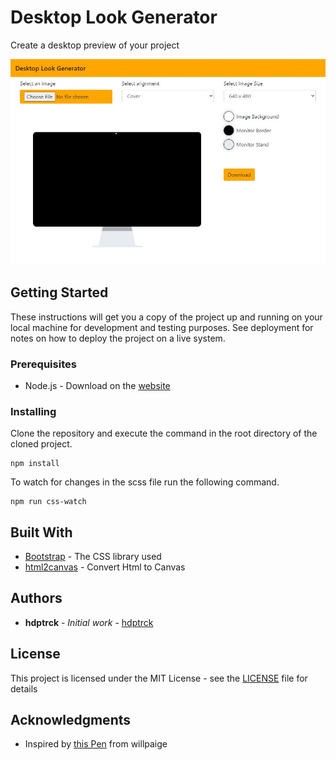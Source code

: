 # Desktop Look Generator
Create a desktop preview of your project

![Desktop preview](preview/screenshot.jpg)

## Getting Started

These instructions will get you a copy of the project up and running on your local machine for development and testing purposes. See deployment for notes on how to deploy the project on a live system.

### Prerequisites

* Node.js - Download on the [website](https://nodejs.org/en/download/)

### Installing

Clone the repository and execute the command in the root directory of the cloned project.

```
npm install
```

To watch for changes in the scss file run the following command.

```
npm run css-watch
```

## Built With

* [Bootstrap](https://getbootstrap.com/) - The CSS library used
* [html2canvas](https://html2canvas.hertzen.com/) - Convert Html to Canvas

## Authors

* **hdptrck** - *Initial work* - [hdptrck](https://github.com/hdptrck)

## License

This project is licensed under the MIT License - see the [LICENSE](LICENSE) file for details

## Acknowledgments

* Inspired by [this Pen](https://codepen.io/willpaige/pen/rFElD) from willpaige 
